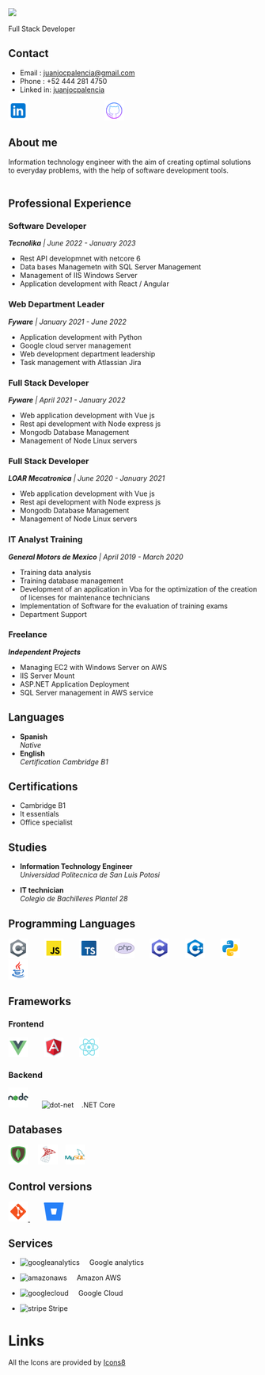 <link rel="stylesheet" href="./styles.css">
<img src="./source/Juan José Cuevas Palencia.gif"/>
<p class="align-center" >Full Stack Developer </p> 

## Contact

- Email : juanjocpalencia@gmail.com
- Phone : +52 444 281 4750
- Linked in: [juanjocpalencia](http://linkedin.com/in/Juanjocpalencia)

[<img src='source\img\icons8-linkedin.svg' alt='linkedin' height='40'>](http://linkedin.com/in/Juanjocpalencia) &nbsp;&nbsp;&nbsp;&nbsp;&nbsp;&nbsp;&nbsp;&nbsp;&nbsp;&nbsp;&nbsp;&nbsp;&nbsp;&nbsp;&nbsp;&nbsp;&nbsp;&nbsp;&nbsp;&nbsp;&nbsp;&nbsp;&nbsp;&nbsp;&nbsp;&nbsp;&nbsp;&nbsp;&nbsp;&nbsp;&nbsp;&nbsp;&nbsp;&nbsp;&nbsp;&nbsp;&nbsp;&nbsp;[<img src='source\img\icons8-github.svg' alt='github' height='40' class="social-logo">](https://github.com/juanjocpalencia) &nbsp;&nbsp;&nbsp;&nbsp;&nbsp;&nbsp;&nbsp;&nbsp;&nbsp;&nbsp;&nbsp;&nbsp;&nbsp;&nbsp;&nbsp;&nbsp;&nbsp;&nbsp;&nbsp;&nbsp;&nbsp;&nbsp;&nbsp;&nbsp;&nbsp;&nbsp;&nbsp;&nbsp;&nbsp;&nbsp;&nbsp;&nbsp;&nbsp;&nbsp;&nbsp;&nbsp;&nbsp;&nbsp;  



## About me 
Information technology engineer with the aim of creating optimal solutions to everyday problems, with the help of software development tools.
<br>
<br>




## Professional Experience


### <strong>Software Developer</strong> 
*<strong>Tecnolika</strong> | June 2022 - January 2023*
- Rest API developmnet with netcore 6 
- Data bases Managemetn with SQL Server Management
- Management of IIS Windows Server 
- Application development with React / Angular


### <strong>Web Department Leader</strong> 
*<strong>Fyware</strong> | January 2021 -  June 2022*
- Application development with Python
- Google cloud server management
- Web development department leadership
- Task management with Atlassian Jira



### <strong>Full Stack Developer</strong>
*<strong>Fyware</strong> | April 2021 -  January 2022*
- Web application development with Vue js
- Rest api development with Node express js
- Mongodb Database Management
- Management of Node Linux servers


### <strong>Full Stack Developer</strong>
*<strong>LOAR Mecatronica</strong> | June 2020 - January 2021*
- Web application development with Vue js
- Rest api development with Node express js
- Mongodb Database Management
- Management of Node Linux servers


### <strong>IT Analyst Training</strong>
*<strong>General Motors de Mexico</strong> | April 2019 - March 2020*
- Training data analysis
- Training database management
- Development of an application in Vba for the optimization of the creation of licenses for maintenance technicians
- Implementation of Software for the evaluation of training exams
- Department Support


### <strong>Freelance</strong>
*<strong>Independent Projects</strong>*
- Managing EC2 with Windows Server on AWS
- IIS Server Mount
- ASP.NET Application Deployment
- SQL Server management in AWS service


## Languages
- <strong> Spanish</strong> <br> *Native*
- <strong> English</strong> <br> *Certification Cambridge B1*

## Certifications
 

- Cambridge B1
- It essentials
- Office specialist

## Studies


- <strong> Information Technology Engineer</strong> <br> *Universidad Politecnica de San Luis Potosi*

- <strong> IT technician</strong> <br>*Colegio de Bachilleres Plantel 28*
## Programming Languages
[<img src='./source/img/icons8-c-sharp-logo.svg' alt='csharp' height='40'>](https://github.com/juanjocpalencia)
&nbsp;&nbsp;&nbsp;&nbsp;&nbsp;&nbsp;
[<img src='source\img\icons8-javascript.svg' alt='javascript' height='40'>](https://github.com/juanjocpalencia)
&nbsp;&nbsp;&nbsp;&nbsp;&nbsp;&nbsp;
[<img src='source\img\icons8-typescript.svg' alt='typescript' height='40'>](https://github.com/juanjocpalencia)
&nbsp;&nbsp;&nbsp;&nbsp;&nbsp;&nbsp;
[<img src='source\img\icons8-php-logo.svg' alt='php' height='40'>](https://github.com/juanjocpalencia)
&nbsp;&nbsp;&nbsp;&nbsp;&nbsp;&nbsp;
[<img src='source\img\icons8-c-programming.svg' alt='c' height='40'>](https://github.com/juanjocpalencia)
&nbsp;&nbsp;&nbsp;&nbsp;&nbsp;&nbsp;
[<img src='source\img\icons8-c++.svg' alt='c' height='40'>](https://github.com/juanjocpalencia)
&nbsp;&nbsp;&nbsp;&nbsp;&nbsp;&nbsp;
[<img src='source\img\icons8-python.svg' alt='python' height='40'>](https://github.com/juanjocpalencia)
&nbsp;&nbsp;&nbsp;&nbsp;&nbsp;&nbsp;
[<img src='source\img\icons8-java.svg' alt='java' height='40'>](https://github.com/juanjocpalencia) 

## Frameworks
### Frontend
[<img src='./source/img/icons8-vue-js.svg' alt='vue'  height='40'>](https://github.com/juanjocpalencia)
&nbsp;&nbsp;&nbsp;&nbsp;&nbsp;&nbsp;
[<img src='./source/img/icons8-angularjs.svg' alt='angular' height='40'>](https://github.com/juanjocpalencia)
&nbsp;&nbsp;&nbsp;&nbsp;&nbsp;&nbsp;
[<img src='./source/img/icons8-react-native.svg' alt='react' height='40'>](https://github.com/juanjocpalencia)

### Backend 
[<img src='source\img\icons8-nodejs.svg' alt='node-dot-js' height='40'>](https://github.com/juanjocpalencia)&nbsp;&nbsp;&nbsp;&nbsp;&nbsp;&nbsp; <img src='https://cdn.jsdelivr.net/npm/simple-icons@3.0.1/icons/dot-net.svg' alt='dot-net' height='40'> &nbsp;&nbsp;&nbsp;.NET Core


## Databases
[<img src='source\img\icons8-mongodb.svg' alt='mongodb' height='40'>](https://github.com/juanjocpalencia) &nbsp;&nbsp;&nbsp;   [<img src='source\img\icons8-microsoft-sql-server.svg' alt='microsoftsqlserver' height='40'>](https://github.com/juanjocpalencia)&nbsp;&nbsp;&nbsp; [<img src='source\img\icons8-mysql-logo.svg' alt='mysql' height='40'>](https://github.com/juanjocpalencia)


## Control versions
[<img src='source\img\icons8-git.svg' alt='git' height='40'> ](https://github.com/juanjocpalencia)
&nbsp;&nbsp;&nbsp;&nbsp;&nbsp;&nbsp;
[<img src='source\img\icons8-bitbucket-is-a-web-based-version-control-repository-hosting-service-96.png' alt='bitbucket' height='40'>](https://github.com/juanjocpalencia)

## Services
- <img src='https://cdn.jsdelivr.net/npm/simple-icons@3.0.1/icons/googleanalytics.svg' alt='googleanalytics' height='40'> &nbsp;&nbsp;&nbsp; Google analytics

- <img src='https://cdn.jsdelivr.net/npm/simple-icons@3.0.1/icons/amazonaws.svg' alt='amazonaws' height='40'> &nbsp;&nbsp;&nbsp; Amazon AWS
- <img src='https://cdn.jsdelivr.net/npm/simple-icons@3.0.1/icons/googlecloud.svg' alt='googlecloud' height='40'> &nbsp;&nbsp;&nbsp; Google Cloud
- <img src='https://cdn.jsdelivr.net/npm/simple-icons@3.0.1/icons/stripe.svg' alt='stripe' height='40'> Stripe

# Links
All the Icons are provided by <a target="_blank" href="https://icons8.com">Icons8</a>
